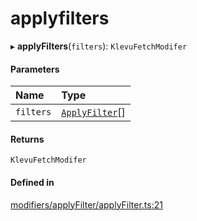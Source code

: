 # applyfilters
      
▸ **applyFilters**(`filters`): `KlevuFetchModifer`

#### Parameters

| Name | Type |
| :------ | :------ |
| `filters` | [`ApplyFilter`](applyfilter.md)[] |

#### Returns

`KlevuFetchModifer`

#### Defined in

[modifiers/applyFilter/applyFilter.ts:21](https://github.com/klevultd/frontend-sdk/blob/f1babb6/packages/klevu-core/src/modifiers/applyFilter/applyFilter.ts#L21)

